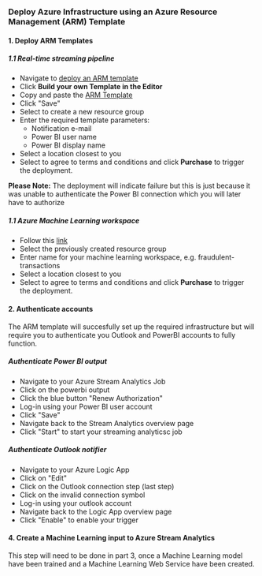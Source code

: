###  Deploy Azure Infrastructure using an Azure Resource Management (ARM) Template

#### 1. Deploy ARM Templates

##### 1.1 Real-time streaming pipeline
- Navigate to [deploy an ARM template](https://portal.azure.com/#create/Microsoft.Template)
- Click **Build your own Template in the Editor**
- Copy and paste the [ARM Template](https://github.com/aslotte/mldotnet-real-time-data-streaming-workshop/blob/master/src/real-time-data-streaming/deploy/pipeline-with-azureml.json)
- Click "Save"
- Select to create a new resource group
- Enter the required template parameters:
    - Notification e-mail
    - Power BI user name
    - Power BI display name
- Select a location closest to you    
- Select to agree to terms and conditions and click **Purchase** to trigger the deployment.

**Please Note:** The deployment will indicate failure but this is just because it was unable to authenticate the Power BI connection which you will later have to authorize

##### 1.1 Azure Machine Learning workspace
- Follow this [link](https://portal.azure.com/#create/Microsoft.Template/uri/https%3A%2F%2Fraw.githubusercontent.com%2FAzure%2Fazure-quickstart-templates%2Fmaster%2F101-machine-learning-create%2Fazuredeploy.json)
- Select the previously created resource group
- Enter name for your machine learning workspace, e.g. fraudulent-transactions
- Select a location closest to you
- Select to agree to terms and conditions and click **Purchase** to trigger the deployment.

#### 2. Authenticate accounts
The ARM template will succesfully set up the required infrastructure but will require you to authenticate you Outlook and PowerBI accounts to fully function.

##### Authenticate Power BI output
- Navigate to your Azure Stream Analytics Job
- Click on the powerbi output
- Click the blue button "Renew Authorization"
- Log-in using your Power BI user account
- Click "Save"
- Navigate back to the Stream Analytics overview page
- Click "Start" to start your streaming analyticsc job

##### Authenticate Outlook notifier
- Navigate to your Azure Logic App
- Click on "Edit"
- Click on the Outlook connection step (last step)
- Click on the invalid connection symbol
- Log-in using your outlook account
- Navigate back to the Logic App overview page
- Click "Enable" to enable your trigger

#### 4. Create a Machine Learning input to Azure Stream Analytics
This step will need to be done in part 3, once a Machine Learning model have been trained and a Machine Learning Web Service have been created. 
